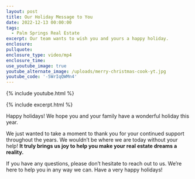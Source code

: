 ```yaml
---
layout: post
title: Our Holiday Message to You
date: 2022-12-13 00:00:00
tags:
  - Palm Springs Real Estate
excerpt: Our team wants to wish you and yours a happy holiday.
enclosure:
pullquote:
enclosure_type: video/mp4
enclosure_time:
use_youtube_image: true
youtube_alternate_image: /uploads/merry-christmas-cook-yt.jpg
youtube_code: '-5WrIqQWMn4'
---
```

{% include youtube.html %}

{% include excerpt.html %}

Happy holidays\! We hope you and your family have a wonderful holiday this year.&nbsp;

We just wanted to take a moment to thank you for your continued support throughout the years. We wouldn’t be where we are today without your help\! **It truly brings us joy to help you make your real estate dreams a reality.&nbsp;**

If you have any questions, please don’t hesitate to reach out to us. We’re here to help you in any way we can. Have a very happy holidays\!